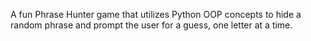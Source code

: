 A fun Phrase Hunter game that utilizes Python OOP concepts to hide a random phrase and prompt the user for a guess, one letter at a time.
